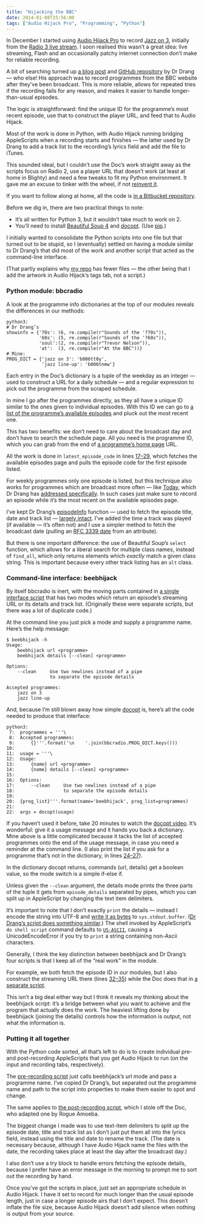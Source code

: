 ```yaml
---
title: "Hijacking the BBC"
date: 2014-01-08T15:56:00
tags: ["Audio Hijack Pro", "Programming", "Python"]
---
```


In December I started using [Audio Hijack Pro][ahp] to record [Jazz on 3][j3], initially from the [Radio 3 live stream][3live]. I soon realised this wasn’t a great idea: live streaming, Flash and an occasionally patchy internet connection don’t make for reliable recording.

[ahp]: http://rogueamoeba.com/audiohijackpro/
[j3]: http://www.bbc.co.uk/programmes/b006tt0y
[3live]: http://www.bbc.co.uk/radio/player/bbc_radio_three

A bit of searching turned up [a blog post][drang] and [GitHub repository][drang-gh] by Dr Drang — who else! His approach was to record programmes from the BBC website after they’ve been broadcast. This is more reliable, allows for repeated tries if the recording fails for any reason, and makes it easier to handle longer-than-usual episodes.

[drang]: http://www.leancrew.com/all-this/2009/07/bbc-radio-2-and-audio-hijack-pro-scripts/
[drang-gh]: https://github.com/drdrang/radio2

The logic is straightforward: find the unique ID for the programme’s most recent episode, use that to construct the player URL, and feed that to Audio Hijack.

Most of the work is done in Python, with Audio Hijack running bridging AppleScripts when a recording starts and finishes — the latter used by Dr Drang to add a track list to the recording’s lyrics field and add the file to iTunes.

This sounded ideal, but I couldn’t use the Doc’s work straight away as the scripts focus on Radio 2, use a player URL that doesn’t work (at least at home in Blighty) and need a few tweaks to fit my Python environment. It gave me an excuse to tinker with the wheel, if not [reinvent it][drang-wheel].

[drang-wheel]: http://www.leancrew.com/all-this/2014/01/reinventing-the-wheel/

If you want to follow along at home, all the code is [in a Bitbucket repository][rjw-bb].

[rjw-bb]: https://bitbucket.org/robjwells/beeb-hijack/src/

Before we dig in, there are two practical things to note:

*   It’s all written for Python 3, but it wouldn’t take much to work on 2.
*   You’ll need to install [Beautiful Soup 4][bs4] and [docopt][].
    (Use [pip][].)

I initially wanted to consolidate the Python scripts into one file but that turned out to be stupid, so I (eventually) settled on having a module similar to Dr Drang’s that did most of the work and another script that acted as the command-line interface.

(That partly explains why [my repo][rjw-bb] has fewer files — the other being that I add the artwork in Audio Hijack’s tags tab, not a script.)

[bs4]: http://www.crummy.com/software/BeautifulSoup/
[docopt]: http://docopt.org
[pip]: http://www.pip-installer.org/en/latest/

### Python module: bbcradio

A look at the programme info dictionaries at the top of our modules reveals the differences in our methods:

    python3:
    # Dr Drang’s
    showinfo = {'70s': (6, re.compile(r"Sounds of the '?70s")),
                '60s': (5, re.compile(r"Sounds of the '?60s")),
                'soul':(2, re.compile(r"Trevor Nelson")),
                'at':  (3, re.compile(r"At the BBC"))}
    # Mine:
    PROG_DICT = {'jazz on 3': 'b006tt0y',
                 'jazz line-up': 'b006tnmw'}

Each entry in the Doc’s dictionary is a tuple of the weekday as an integer — used to construct a URL for a daily schedule — and a regular expression to pick out the programme from the scraped schedule.

In mine I go after the programmes directly, as they all have a unique ID similar to the ones given to individual episodes. With this ID we can go to [a list of the programme’s available episodes][j3-avail] and pluck out the most recent one.

[j3-avail]: http://www.bbc.co.uk/programmes/b006tt0y/episodes/player

This has two benefits: we don’t need to care about the broadcast day and don’t have to search the schedule page. All you need is the programme ID, which you can grab from the end of [a programme’s home page][j3] URL.

All the work is done in `latest_episode_code` in lines [17–29][epfunc], which fetches the available episodes page and pulls the episode code for the first episode listed.

[epfunc]: https://bitbucket.org/robjwells/beeb-hijack/src/06686071d912f817b898b3c21bb88f3dc2d30ae6/bbcradio.py?at=default#cl-17

For weekly programmes only one episode is listed, but this technique also works for programmes which are broadcast more often — like [Today][], which Dr Drang has [addressed specifically][drang-daily]. In such cases just make sure to record an episode while it’s the most recent on the available episodes page.

[Today]: http://www.bbc.co.uk/programmes/b006qj9z
[drang-daily]: http://www.leancrew.com/all-this/2009/10/adapting-bbc-radio-recording-scripts/

I’ve kept Dr Drang’s [episodeInfo][epinfo-drang] function — used to fetch the episode title, date and track list — [largely intact][epinfo-rjw]. I’ve added the time a track was played (if available — it’s often not) and I use a simpler method to fetch the broadcast date (pulling an [RFC 3339 date][rfc3339] from an attribute).

[epinfo-drang]: https://github.com/drdrang/radio2/blob/master/radio2.py#L37
[epinfo-rjw]: https://bitbucket.org/robjwells/beeb-hijack/src/06686071d912f817b898b3c21bb88f3dc2d30ae6/bbcradio.py?at=default#cl-38
[rfc3339]: http://tools.ietf.org/html/rfc3339#section-5.8

But there is one important difference: the use of Beautiful Soup’s `select` function, which allows for a liberal search for multiple class names, instead of `find_all`, which only returns elements which *exactly* match a given class string. This is important because every other track listing has an `alt` class.

### Command-line interface: beebhijack

By itself bbcradio is inert, with the moving parts contained in [a single interface script][bb-beebhijack] that has two modes which return an episode’s streaming URL or its details and track list. (Originally these were separate scripts, but there was a lot of duplicate code.)

[bb-beebhijack]: https://bitbucket.org/robjwells/beeb-hijack/src/06686071d912f817b898b3c21bb88f3dc2d30ae6/beebhijack?at=default

At the command line you just pick a mode and supply a programme name. Here’s the help message:

    $ beebhijack -h
    Usage:
        beebhijack url <programme>
        beebhijack details [--clean] <programme>

    Options:
        --clean     Use two newlines instead of a pipe
                    to separate the episode details

    Accepted programmes:
        jazz on 3
        jazz line-up

And, because I’m still blown away how simple [docopt][] is, here’s all the code needed to produce that interface:

    python3:
     7:  programmes = '''\
     8:  Accepted programmes:
     9:      {}'''.format('\n    '.join(bbcradio.PROG_DICT.keys()))
    10:  
    11:  usage = '''\
    12:  Usage:
    13:      {name} url <programme>
    14:      {name} details [--clean] <programme>
    15:  
    16:  Options:
    17:      --clean     Use two newlines instead of a pipe
    18:                  to separate the episode details
    19:  
    20:  {prog_list}'''.format(name='beebhijack', prog_list=programmes)
    21:  
    22:  args = docopt(usage)

If you haven’t used it before, take 20 minutes to watch the [docopt video][docopt]. It’s wonderful: give it a usage message and it hands you back a dictionary. Mine above is a little complicated because it tacks the list of accepted programmes onto the end of the usage message, in case you need a reminder at the command line. (I also print the list if you ask for a programme that’s not in the dictionary, in lines [24–27][wrongprog]).

[wrongprog]: https://bitbucket.org/robjwells/beeb-hijack/src/06686071d912f817b898b3c21bb88f3dc2d30ae6/beebhijack#cl-24

In the dictionary docopt returns, commands (url, details) get a boolean value, so the mode switch is a simple if-else if.

Unless given the `--clean` argument, the details mode prints the three parts of the tuple it gets from `episode_details` separated by pipes, which you can split up in AppleScript by changing the text item delimiters.

It’s important to note that I don’t exactly `print` the details — instead I encode the string into UTF-8 and [write it as bytes][wb] to `sys.stdout.buffer`. ([Dr Drang’s script does something similar][drang-tracklist].) The shell invoked by AppleScript’s `do shell script` command defaults to [`US-ASCII`][ascii], causing a UnicodeEncodeError if you try to `print` a string containing non-Ascii characters.

[wb]: https://bitbucket.org/robjwells/beeb-hijack/src/06686071d912f817b898b3c21bb88f3dc2d30ae6/beebhijack#cl-38
[drang-tracklist]: https://github.com/drdrang/radio2/blob/master/radio2-tracklist#L44
[ascii]: /2013/09/get-your-us-ascii-out-of-my-face/

Generally, I think the key distinction between beebhijack and Dr Drang’s four scripts is that I keep all of the “real work” in the module.

For example, we both fetch the episode ID in our modules, but I also construct the streaming URL there (lines [32–35][epurl-func]) while the Doc does that in [a separate script][drang-stream].

[epurl-func]: https://bitbucket.org/robjwells/beeb-hijack/src/06686071d912f817b898b3c21bb88f3dc2d30ae6/bbcradio.py#cl-32
[drang-stream]: https://github.com/drdrang/radio2/blob/master/radio2-stream

This isn’t a big deal either way but I think it reveals my thinking about the beebhijack script: it’s a bridge between what you want to achieve and the program that actually does the work. The heaviest lifting done by beebhijack (joining the details) controls how the information is output, not what the information is.

### Putting it all together

With the Python code sorted, all that’s left to do is to create individual pre- and post-recording AppleScripts that you get Audio Hijack to run (on the input and recording tabs, respectively).

The [pre-recording script][rjw-pre] just calls beebhijack’s url mode and pass a programme name. I’ve copied Dr Drang’s, but separated out the programme name and path to the script into properties to make them easier to spot and change.

[rjw-pre]: https://bitbucket.org/robjwells/beeb-hijack/src/06686071d912f817b898b3c21bb88f3dc2d30ae6/Jazz%20Line-Up%20URL.applescript

The same applies to [the post-recording script][rjw-post], which I stole off the Doc, who adapted one by Rogue Amoeba.

[rjw-post]: https://bitbucket.org/robjwells/beeb-hijack/src/06686071d912f817b898b3c21bb88f3dc2d30ae6/Process%20Jazz%20Line-Up.applescript

The biggest change I made was to use text-item delimiters to split up the episode date, title and track list as I don’t just put them all into the lyrics field, instead using the title and date to rename the track. (The date is necessary because, although I have Audio Hijack name the files with the date, the recording takes place at least the day after the broadcast day.)

I also don’t use a try block to handle errors fetching the episode details, because I prefer have an error message in the morning to prompt me to sort out the recording by hand.

Once you’ve got the scripts in place, just set an appropriate schedule in Audio Hijack. I have it set to record for much longer than the usual episode length, just in case a longer episode airs that I don’t expect. This doesn’t inflate the file size, because Audio Hijack doesn’t add silence when nothing is output from your source.
